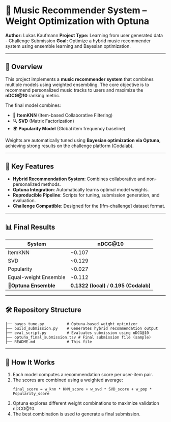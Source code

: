 # 🎵 Music Recommender System – Weight Optimization with Optuna

**Author:** Lukas Kaufmann
**Project Type:** Learning from user generated data - Challenge Submission 
**Goal:** Optimize a hybrid music recommender system using ensemble learning and Bayesian optimization.

---

## 📌 Overview

This project implements a **music recommender system** that combines multiple models using weighted ensembling. The core objective is to recommend personalized music tracks to users and maximize the **nDCG@10** ranking metric.

The final model combines:

- 🎯 **ItemKNN** (Item-based Collaborative Filtering)
- 🔍 **SVD** (Matrix Factorization)
- 🌍 **Popularity Model** (Global item frequency baseline)

Weights are automatically tuned using **Bayesian optimization via Optuna**, achieving strong results on the challenge platform (Codalab).

---

## 🚀 Key Features

- **Hybrid Recommendation System**: Combines collaborative and non-personalized methods.
- **Optuna Integration**: Automatically learns optimal model weights.
- **Reproducible Pipeline**: Scripts for tuning, submission generation, and evaluation.
- **Challenge Compatible**: Designed for the [lfm-challenge] dataset format.

---

## 📊 Final Results

| System                      | nDCG@10                                              |
| --------------------------- | ---------------------------------------------------- |
| ItemKNN                     | ~0.107                                               |
| SVD                         | ~0.129                                               |
| Popularity                  | ~0.027                                               |
| Equal-weight Ensemble       | ~0.112                                               |
| 🎯**Optuna Ensemble** | **0.1322 (local)** / **0.195 (Codalab)** |

---

## 🛠 Repository Structure

```
├── bayes_tune.py          # Optuna-based weight optimizer
├── build_submission.py    # Generates hybrid recommendation output
├── eval_script.py         # Evaluates submission using nDCG@10
├── optuna_final_submission.tsv # Final submission file (sample)
├── README.md              # This file
```

---

## 🧪 How It Works

1. Each model computes a recommendation score per user-item pair.
2. The scores are combined using a weighted average:
   ```
   final_score = w_knn * KNN_score + w_svd * SVD_score + w_pop * Popularity_score
   ```
3. Optuna explores different weight combinations to maximize validation nDCG@10.
4. The best combination is used to generate a final submission.
